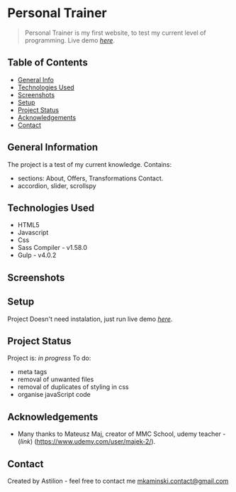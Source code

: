 # Personal Trainer
> Personal Trainer is my first website, to test my current level of programming.
> Live demo [_here_](https://astilion.github.io/personal-trainer/). 

## Table of Contents
* [General Info](#general-information)
* [Technologies Used](#technologies-used)
* [Screenshots](#screenshots)
* [Setup](#setup)
* [Project Status](#project-status)
* [Acknowledgements](#acknowledgements)
* [Contact](#contact)



## General Information
The project is a test of my current knowledge.
Contains:
- sections: About, Offers, Transformations Contact.
- accordion, slider, scrollspy 



## Technologies Used
- HTML5
- Javascript
- Css
- Sass Compiler - v1.58.0
- Gulp - v4.0.2


## Screenshots

## Setup
Project Doesn't need instalation, just run live demo [_here_](https://astilion.github.io/personal-trainer/).


## Project Status
Project is: _in progress_ 
To do:
- meta tags
- removal of unwanted files
- removal of duplicates of styling in css
- organise javaScript code



## Acknowledgements


- Many thanks to Mateusz Maj, creator of MMC School, udemy teacher - (_link_) (https://www.udemy.com/user/majek-2/).

## Contact
Created by Astilion - feel free to contact me mkaminski.contact@gmail.com
